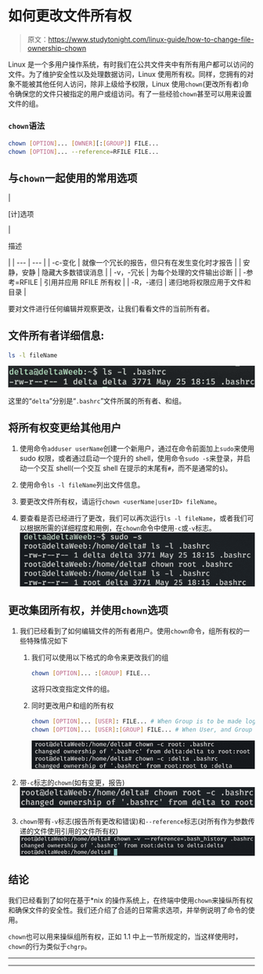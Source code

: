 # 如何更改文件所有权

> 原文：<https://www.studytonight.com/linux-guide/how-to-change-file-ownership-chown>

Linux 是一个多用户操作系统，有时我们在公共文件夹中有所有用户都可以访问的文件。为了维护安全性以及处理数据访问，Linux 使用所有权。同样，您拥有的对象不能被其他任何人访问，除非上级给予权限，Linux 使用`chown`(更改所有者)命令确保您的文件只被指定的用户或组访问。有了一些经验`chown`甚至可以用来设置文件的组。

### `chown`语法

```sh
chown [OPTION]... [OWNER][:[GROUP]] FILE...
chown [OPTION]... --reference=RFILE FILE...
```

## 与`chown`一起使用的常用选项

| 

[计]选项

 | 

描述

 |
| --- | --- |
| -c-变化 | 就像一个冗长的报告，但只有在发生变化时才报告 |
| 安静，安静 | 隐藏大多数错误消息 |
| -v，-冗长 | 为每个处理的文件输出诊断 |
| -参考=RFILE | 引用并应用 RFILE 所有权 |
| -R，-递归 | 递归地将权限应用于文件和目录 |

要对文件进行任何编辑并观察更改，让我们看看文件的当前所有者。

## 文件所有者详细信息:

```sh
ls -l fileName
```

![List File Ownership](img/dfc15525b242b8d4779131542057d369.png)

这里的“`delta`”分别是“`.bashrc`”文件所属的所有者、和组。

## 将所有权变更给其他用户

1.  使用命令`adduser userName`创建一个新用户，通过在命令前面加上`sudo`来使用 sudo 权限，或者通过启动一个提升的 shell，使用命令`sudo -s`来登录，并启动一个交互 shell(一个交互 shell 在提示的末尾有`#`，而不是通常的`$`)。

2.  使用命令`ls -l fileName`列出文件信息。

3.  要更改文件所有权，请运行`chown <userName|userID> fileName`。

4.  要查看是否已经进行了更改，我们可以再次运行`ls -l fileName`，或者我们可以根据所需的详细程度和用例，在`chown`命令中使用`-c`或`-v`标志。![chown example](img/60ba09b34b9f67db01fc3b232c9f6773.png)

## 更改集团所有权，并使用`chown`选项

1.  我们已经看到了如何编辑文件的所有者用户。使用`chown`命令，组所有权的一些特殊情况如下
    1.  我们可以使用以下格式的命令来更改我们的组

        ```sh
        chown [OPTION]... :[GROUP] FILE...
        ```

        这将只改变指定文件的组。

    2.  同时更改用户和组的所有权

        ```sh
        chown [OPTION]... [USER]: FILE... # When Group is to be made login group of User
        chown [OPTION]... [USER]:[GROUP] FILE... # When User, and Group are to be explicitly changed
        ```

        ![Changing User and Group both](img/b86a7a2eb0f79fc74c07350e783dff61.png)

2.  带`-c`标志的`chown`(如有变更，报告)![chown -c example](img/48e60666bd21c6814c9083b2ff7d1cd1.png)

3.  `chown`带有`-v`标志(报告所有更改和错误)和`--reference`标志(对所有作为参数传递的文件使用引用的文件所有权)![chown -v, and --ref example](img/867fd032717e3c4d1938e1c90152b680.png)

## 结论

我们已经看到了如何在基于*nix 的操作系统上，在终端中使用`chown`来操纵所有权和确保文件的安全性。我们还介绍了合适的日常需求选项，并举例说明了命令的使用。

`chown`也可以用来操纵组所有权，正如 1.1 中上一节所规定的，当这样使用时，`chown`的行为类似于`chgrp`。

* * *

* * *